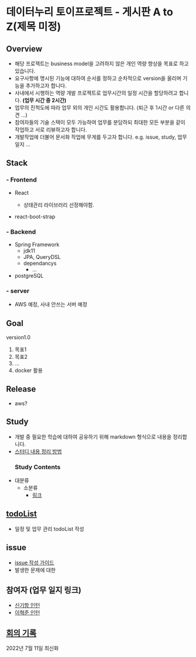# 데이터누리 토이프로젝트 - 게시판 A to Z(제목 미정)

## Overview

- 해당 프로젝트는 business model을 고려하지 않은 개인 역량 향상을 목표로 하고있습니다.
- 요구사항에 명시된 기능에 대하여 순서를 정하고 순차적으로 version을 올리며 기능을 추가하고자 합니다.
- 사내에서 시행하는 역량 개발 프로젝트로 업무시간의 일정 시간을 할당하려고 합니다.
  **(업무 시간 중 2시간)**
- 업무의 진척도에 따라 업무 외의 개인 시간도 활용합니다. (퇴근 후 1시간 or 다른 의견 ...)
- 참여자들의 기술 스택이 모두 가능하여 업무를 분담하되 최대한 모든 부분을 같이 작업하고 서로 리뷰하고자 합니다.
- 개발작업에 더불어 문서화 작업에 무게를 두고자 합니다. e.g. issue, study, 업무일지 ...

## Stack

### - Frontend

- React
  - 상태관리 라이브러리 선정해야함.

- react-boot-strap
### - Backend

- Spring Framework
  - jdk11
  - JPA, QueryDSL
  - dependancys
    - ...
- postgreSQL

### - server

- AWS 예정, 사내 안쓰는 서버 예정

## Goal
version1.0
1. 목표1
2. 목표2
3. ...
4. docker 활용

## Release

- aws?

## Study

- 개발 중 필요한 학습에 대하여 공유하기 위해 markdown 형식으로 내용을 정리합니다.
- [스터디 내용 정리 방법](./study/sample.md)
  ### Study Contents
- 대분류
  - 소분류
    - [링크](./study/협업/git정리.md)

## [todoList](./todoList.md)

- 일정 및 업무 관리 todoList 작성

## issue

- [issue 작성 가이드](Issue/issue%20작성%20가이드.md)
- 발생한 문제에 대한

## 참여자 (업무 일지 링크)

- [신기항 인턴](./신기항.md)
- [이혁준 인턴](./이혁준.md)

## [회의 기록](./업무%20일지/회의.md) 
2022년 7월 11일 최신화